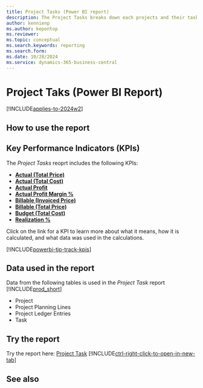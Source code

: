```yaml
---
title: Project Tasks (Power BI report)
description: The Project Tasks breaks down each projects and their tasks.
author: kennienp
ms.author: kepontop
ms.reviewer: 
ms.topic: conceptual
ms.search.keywords: reporting
ms.search.form: 
ms.date: 10/28/2024
ms.service: dynamics-365-business-central
---
```


# Project Taks (Power BI Report)
[!INCLUDE[applies-to-2024w2](includes/applies-to-2024w2.md)]

## How to use the report

## Key Performance Indicators (KPIs)
The *Project Tasks* reoprt includes the following KPIs:
- [**Actual (Total Price)**](####)
- [**Actual (Total Cost)**](###)
- [**Actual Profit**](####)
- [**Actual Profit Margin %**](####)
- [**Billable (Invoiced Price)**](####)
- [**Billable (Total Price)**](####)
- [**Budget (Total Cost)**](####)
- [**Realization %**](####)

Click on the link for a KPI to learn more about what it means, how it is calculated, and what data was used in the calculations. 

[!INCLUDE[powerbi-tip-track-kpis](includes/powerbi-tip-track-kpis.md)]

## Data used in the report
Data from the following tables is used in the *Project Task* report [!INCLUDE[prod_short](includes/prod_short.md)]
- Project
- Project Planning Lines
- Project Ledger Entries
- Task

## Try the report
Try the report here: [Project Task](https://businesscentral.dynamics.com?page=37034)
[!INCLUDE[ctrl-right-click-to-open-in-new-tab](includes/ctrl-right-click-to-open-in-new-tab.md)]

## See also